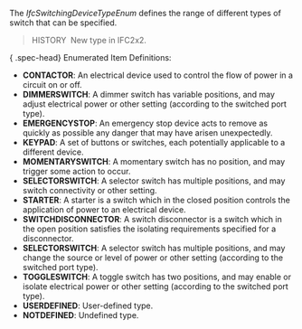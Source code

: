 The _IfcSwitchingDeviceTypeEnum_ defines the range of different types of switch that can be specified.

> HISTORY&nbsp; New type in IFC2x2.

{ .spec-head}
Enumerated Item Definitions:

* **CONTACTOR**: An electrical device used to control the flow of power in a circuit on or off.
* **DIMMERSWITCH**: A dimmer switch has variable positions, and may adjust electrical power or other setting (according to the switched port type).
* **EMERGENCYSTOP**: An emergency stop device acts to remove as quickly as possible any danger that may have arisen unexpectedly.
* **KEYPAD**: A set of buttons or switches, each potentially applicable to a different device.
* **MOMENTARYSWITCH**: A momentary switch has no position, and may trigger some action to occur.
* **SELECTORSWITCH**: A selector switch has multiple positions, and may switch connectivity or other setting.
* **STARTER**: A starter is a switch which in the closed position controls the application of power to an electrical device.
* **SWITCHDISCONNECTOR**: A switch disconnector is a switch which in the open position satisfies the isolating requirements specified for a disconnector.
* **SELECTORSWITCH**: A selector switch has multiple positions, and may change the source or level of power or other setting (according to the switched port type).
* **TOGGLESWITCH**: A toggle switch has two positions, and may enable or isolate electrical power or other setting (according to the switched port type).
* **USERDEFINED**: User-defined type.
* **NOTDEFINED**: Undefined type.